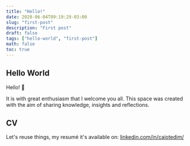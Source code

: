 ```yaml
---
title: "Hello!"
date: 2020-06-04T09:19:29-03:00
slug: "first-post"
description: "First post"
draft: false
tags: ["hello-world", "first-post"]
math: false
toc: true
---
```


## Hello World

Hello! 👋

It is with great enthusiasm that I welcome you all. This space was created with the aim of sharing knowledge, insights and reflections.

## CV

Let's reuse things, my resumé it's available on: [linkedin.com/in/caiotedim/](https://linkedin.com/in/caiotedim/)
